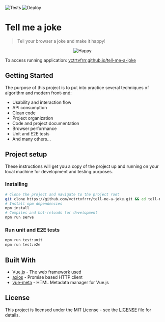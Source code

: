 ![Tests](https://github.com/vctrtvfrrr/tell-me-a-joke/workflows/Tests/badge.svg) ![Deploy](https://github.com/vctrtvfrrr/tell-me-a-joke/workflows/Deploy/badge.svg)

# Tell me a joke

> Tell your browser a joke and make it happy!

<p align="center"><img src="https://i.ibb.co/3s9DV7Y/happy.png" alt="Happy" /></p>

To access running application: [vctrtvfrrr.github.io/tell-me-a-joke](https://vctrtvfrrr.github.io/tell-me-a-joke)

## Getting Started

The purpose of this project is to put into practice several techniques of algorithm and modern front-end:

- Usability and interaction flow
- API consumption
- Clean code
- Project organization
- Code and project documentation
- Browser performance
- Unit and E2E tests
- And many others...

## Project setup

These instructions will get you a copy of the project up and running on your local machine for development and testing purposes.

### Installing

```bash
# Clone the project and navigate to the project root
git clone https://github.com/vctrtvfrrr/tell-me-a-joke.git && cd tell-me-a-joke
# Install npm dependencies
npm install
# Compiles and hot-reloads for development
npm run serve
```

### Run unit and E2E tests

```bash
npm run test:unit
npm run test:e2e
```

## Built With

- [Vue.js](https://vuejs.org/) - The web framework used
- [axios](https://github.com/axios/axios) - Promise based HTTP client
- [vue-meta](https://vue-meta.nuxtjs.org/) - HTML Metadata manager for Vue.js

## License

This project is licensed under the MIT License - see the [LICENSE](LICENSE) file for details.
